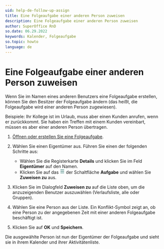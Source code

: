 ```yaml
---
uid: help-de-follow-up-assign
title: Eine Folgeaufgabe einer anderen Person zuweisen
description: Eine Folgeaufgabe einer anderen Person zuweisen
author: SuperOffice RnD
so.date: 06.29.2022
keywords: Kalender, Folgeaufgabe
so.topic: howto
language: de
---
```


# Eine Folgeaufgabe einer anderen Person zuweisen

Wenn Sie im Namen eines anderen Benutzers eine Folgeaufgabe erstellen, können Sie den Besitzer der Folgeaufgabe ändern (das heißt, die Folgeaufgabe wird einer anderen Person zugewiesen).

Beispiele: Ihr Kollege ist im Urlaub, muss aber einen Kunden anrufen, wenn er zurückkommt. Sie haben ein Treffen mit einem Kunden vereinbart, müssen es aber einer anderen Person übertragen.

1. [Öffnen oder erstellen Sie eine Folgeaufgabe][1].

1. Wählen Sie einen Eigentümer aus. Führen Sie einen der folgenden Schritte aus:

    * Wählen Sie die Registerkarte **Details** und klicken Sie im Feld **Eigentümer** auf den Namen.
    * Klicken Sie auf das ![Symbol][img1] der Schaltfläche **Aufgabe** und wählen Sie **Zuweisen zu** aus.

1. Klicken Sie im Dialogfeld **Zuweisen zu** auf die Liste oben, um die anzuzeigenden Benutzer auszuwählen (Verlaufsliste, alle oder Gruppen).

1. Wählen Sie eine Person aus der Liste. Ein Konflikt-Symbol zeigt an, ob eine Person zu der angegebenen Zeit mit einer anderen Folgeaufgabe beschäftigt ist.

1. Klicken Sie auf **OK** und **Speichern**.

Die ausgewählte Person ist nun der Eigentümer der Folgeaufgabe und sieht sie in ihrem Kalender und ihrer Aktivitätenliste.

<!-- Referenced links -->
[1]: create-follow-up.md

<!-- Referenced images -->
[img1]: ../../../media/icons/btn-menu.png
